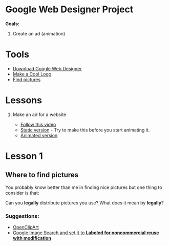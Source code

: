 # Google Web Designer Project

**Goals:**

1. Create an ad (animation)


# Tools

* [Download Google Web Designer](https://www.google.com.au/webdesigner/)
* [Make a Cool Logo](http://coollogo.com)
* [Find pictures](#where_pics)

# Lessons

1. Make an ad for a website

    - [Follow this video](https://youtu.be/rg2JN3ba5Os)
    - [Static version](http://y10programming.alkira.school/gwd/Ad1/Ad1.html) - Try to make this before you start animating it.
    - [Animated version](http://y10programming.alkira.school/gwd/Ad2/Ad2.html) 


# Lesson 1

## <a name="where_pics">Where to find pictures</a>

You probably know better than me in finding nice pictures but one thing to consider is that: 
    
Can you **legally** distribute pictures you use? What does it mean by **legally**?

### Suggestions:

* [OpenClipArt](https://openclipart.org)
* [Google Image Search and set it to **Labeled for noncommercial reuse with modification**](https://www.google.com.au/search?safe=strict&hl=en&authuser=0&biw=1440&bih=770&tbs=sur%3Afm&tbm=isch&sa=1&ei=L3oDWub4Fse18QX7xqGAAw&q=sunny&oq=sunny&gs_l=psy-ab.3..0l10.11296.17443.0.17720.11.11.0.0.0.0.254.888.0j1j3.5.0....0...1.1.64.psy-ab..6.4.887.0..0i67k1.243.fmeLTAiAFX0)
